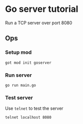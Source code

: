 # Go server tutorial

Run a TCP server over port 8080

## Ops

### Setup mod

```golang
got mod init goserver
```

### Run server

```golang
go run main.go
```

### Test server

Use `telnet` to test the server

```bash
telnet localhost 8080
```
